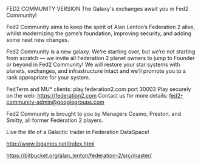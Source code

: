 FED2 COMMUNITY VERSION
The Galaxy's exchanges await you in Fed2 Community!

Fed2 Community aims to keep the spirit of Alan Lenton’s Federation 2 alive, whilst modernizing the game’s foundation, improving security, and adding some neat new changes.

Fed2 Community is a new galaxy. We’re starting over, but we’re not starting from scratch — we invite all Federation 2 planet owners to jump to Founder or beyond in Fed2 Community! We will restore your star systems with planets, exchanges, and infrastructure intact and we’ll promote you to a rank appropriate for your system.

FedTerm and MU* clients: play.federation2.com port 30003
Play securely on the web: https://federation2.com
Contact us for more details: fed2-community-admin@googlegroups.com

Fed2 Community is brought to you by Managers Cosmo, Preston, and Smitty, all former Federation 2 players.

Live the life of a Galactic trader in Federation DataSpace!

http://www.ibgames.net/index.html

https://bitbucket.org/alan_lenton/federation-2/src/master/

